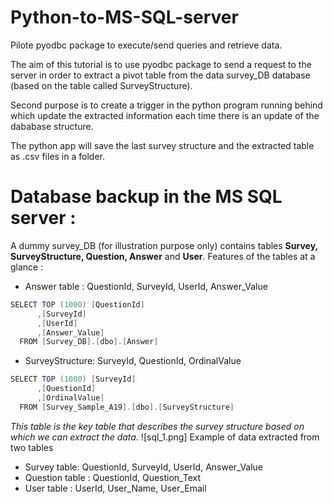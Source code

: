 # Python-to-MS-SQL-server
Pilote pyodbc package to execute/send queries and retrieve data. 

The aim of this tutorial is to use pyodbc package to send a request to the server in order to extract a pivot table from the data survey_DB database (based on the table called SurveyStructure). 

Second purpose is to create a trigger in the python program running behind which update the extracted information each time there is an update of the dababase structure.

The python app will save  the last survey structure and the extracted table as .csv files in a folder.

# Database backup in the MS SQL server : 
A dummy survey_DB (for illustration purpose only) contains tables **Survey, SurveyStructure, Question, Answer** and **User**. Features  of the tables at a glance : 

- Answer table : QuestionId, SurveyId, UserId, Answer_Value
```java
SELECT TOP (1000) [QuestionId]
      ,[SurveyId]
      ,[UserId]
      ,[Answer_Value]
  FROM [Survey_DB].[dbo].[Answer]
  ```
  - SurveyStructure: SurveyId, QuestionId, OrdinalValue
```java
SELECT TOP (1000) [SurveyId]
      ,[QuestionId]
      ,[OrdinalValue]
  FROM [Survey_Sample_A19].[dbo].[SurveyStructure]
  ```
  *This table is the key table that describes the survey structure based on which we can extract the data.* 
  ![sql_1.png] Example of data extracted from two tables
  
- Survey table:  QuestionId, SurveyId, UserId, Answer_Value
- Question table : QuestionId, Question_Text  
- User table : UserId, User_Name, User_Email


